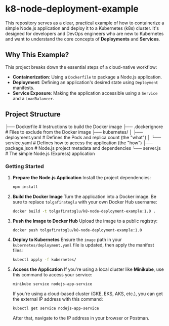 # k8-node-deployment-example

This repository serves as a clear, practical example of how to containerize a simple Node.js application and deploy it to a Kubernetes (k8s) cluster. It's designed for developers and DevOps engineers who are new to Kubernetes and want to understand the core concepts of **Deployments** and **Services**.

## Why This Example?

This project breaks down the essential steps of a cloud-native workflow:
* **Containerization**: Using a `Dockerfile` to package a Node.js application.
* **Deployment**: Defining an application's desired state using `Deployment` manifests.
* **Service Exposure**: Making the application accessible using a `Service` and a `LoadBalancer`.

## Project Structure

├── Dockerfile                  # Instructions to build the Docker image
├── .dockerignore               # Files to exclude from the Docker image
├── kubernetes/
│   ├── deployment.yaml         # Defines the Pods and replica count (the "what")
│   └── service.yaml            # Defines how to access the application (the "how")
├── package.json                # Node.js project metadata and dependencies
└── server.js                   # The simple Node.js (Express) application

### Getting Started

1.  **Prepare the Node.js Application**
    Install the project dependencies:
    ```bash
    npm install
    ```

2.  **Build the Docker Image**
    Turn the application into a Docker image. Be sure to replace `tolgafiratoglu` with your own Docker Hub username:
    ```bash
    docker build -t tolgafiratoglu/k8-node-deployment-example:1.0 .
    ```

3.  **Push the Image to Docker Hub**
    Upload the image to a public registry:
    ```bash
    docker push tolgafiratoglu/k8-node-deployment-example:1.0
    ```

4.  **Deploy to Kubernetes**
    Ensure the `image` path in your `kubernetes/deployment.yaml` file is updated, then apply the manifest files:
    ```bash
    kubectl apply -f kubernetes/
    ```

5.  **Access the Application**
    If you're using a local cluster like **Minikube**, use this command to access your service:
    ```bash
    minikube service nodejs-app-service
    ```
    If you're using a cloud-based cluster (GKE, EKS, AKS, etc.), you can get the external IP address with this command:
    ```bash
    kubectl get service nodejs-app-service
    ```
    After that, navigate to the IP address in your browser or Postman.